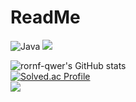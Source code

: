 # ReadMe

![Java](https://img.shields.io/badge/Java-007396.svg?&style=for-the-badge&logo=Java&logoColor=white)
<img src="https://img.shields.io/badge/JAVA-007396?style=flat-square&logo=JAVA&logoColor=white" />

![rornf-qwer's GitHub stats](https://github-readme-stats.vercel.app/api?username=rornf-qwer&show_icons=true&theme=tokyonight) <br>
[![Solved.ac Profile](http://mazassumnida.wtf/api/v2/generate_badge?boj=tmskwjs)](https://solved.ac/tmskwjs/)<br>
<img src="http://mazandi.herokuapp.com/api?handle={tmskwjs}&theme=warm"/>

